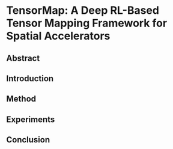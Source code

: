 # TensorMap: A Deep RL-Based Tensor Mapping Framework for Spatial Accelerators

## Abstract

## Introduction

## Method

## Experiments

## Conclusion